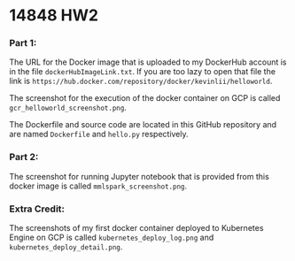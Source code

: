 # 14848 HW2
### Part 1:
The URL for the Docker image that is uploaded to my DockerHub account is in the file `dockerHubImageLink.txt`. If you are too lazy to open that file the link is `https://hub.docker.com/repository/docker/kevinlii/helloworld`.

The screenshot for the execution of the docker container on GCP is called `gcr_helloworld_screenshot.png`.

The Dockerfile and source code are located in this GitHub repository and are named `Dockerfile` and `hello.py` respectively.

### Part 2:
The screenshot for running Jupyter notebook that is provided from this docker image is called  `mmlspark_screenshot.png`.

### Extra Credit:
The screenshots of my first docker container deployed to Kubernetes Engine on GCP is called `kubernetes_deploy_log.png` and `kubernetes_deploy_detail.png`.